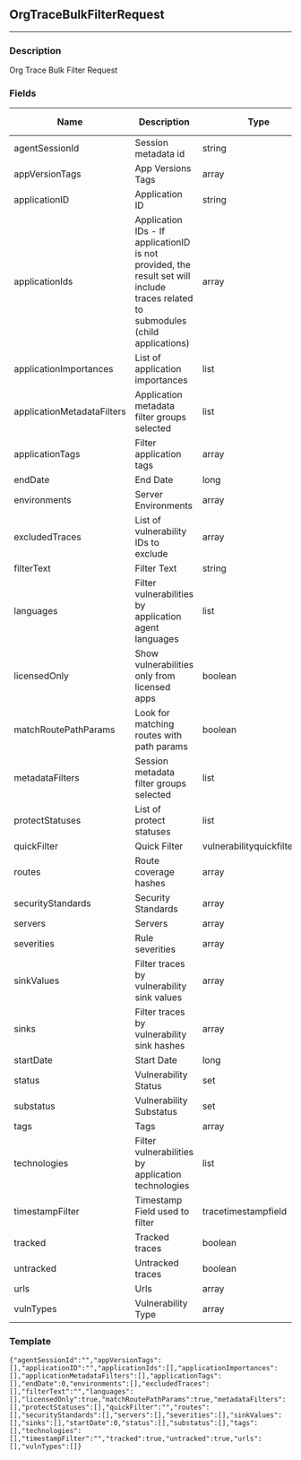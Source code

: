 ## OrgTraceBulkFilterRequest
---
### Description
Org Trace Bulk Filter Request
### Fields
| Name | Description | Type | Allowed Values | Required |
| ---- | ----------- | ---- | -------------- | -------- |
| agentSessionId | Session metadata id | string |  | false |
| appVersionTags | App Versions Tags | array |  | false |
| applicationID | Application ID | string |  | false |
| applicationIds | Application IDs - If applicationID is not provided, the result set will include traces related to submodules (child applications) | array |  | false |
| applicationImportances | List of application importances | list |  | false |
| applicationMetadataFilters | Application metadata filter groups selected | list |  | false |
| applicationTags | Filter application tags | array |  | false |
| endDate | End Date | long |  | false |
| environments | Server Environments | array |  | false |
| excludedTraces | List of vulnerability IDs to exclude | array |  | false |
| filterText | Filter Text | string |  | false |
| languages | Filter vulnerabilities by application agent languages | list |  | false |
| licensedOnly | Show vulnerabilities only from licensed apps | boolean |  | false |
| matchRoutePathParams | Look for matching routes with path params | boolean |  | false |
| metadataFilters | Session metadata filter groups selected | list |  | false |
| protectStatuses | List of protect statuses | list |  | false |
| quickFilter | Quick Filter | vulnerabilityquickfiltertype |  | false |
| routes | Route coverage hashes | array |  | false |
| securityStandards | Security Standards | array |  | false |
| servers | Servers | array |  | false |
| severities | Rule severities | array |  | false |
| sinkValues | Filter traces by vulnerability sink values | array |  | false |
| sinks | Filter traces by vulnerability sink hashes | array |  | false |
| startDate | Start Date | long |  | false |
| status | Vulnerability Status | set |  | false |
| substatus | Vulnerability Substatus | set |  | false |
| tags | Tags | array |  | false |
| technologies | Filter vulnerabilities by application technologies | list |  | false |
| timestampFilter | Timestamp Field used to filter | tracetimestampfield |  | false |
| tracked | Tracked traces | boolean |  | false |
| untracked | Untracked traces | boolean |  | false |
| urls | Urls | array |  | false |
| vulnTypes | Vulnerability Type | array |  | false |
### Template
```
{"agentSessionId":"","appVersionTags":[],"applicationID":"","applicationIds":[],"applicationImportances":[],"applicationMetadataFilters":[],"applicationTags":[],"endDate":0,"environments":[],"excludedTraces":[],"filterText":"","languages":[],"licensedOnly":true,"matchRoutePathParams":true,"metadataFilters":[],"protectStatuses":[],"quickFilter":"","routes":[],"securityStandards":[],"servers":[],"severities":[],"sinkValues":[],"sinks":[],"startDate":0,"status":[],"substatus":[],"tags":[],"technologies":[],"timestampFilter":"","tracked":true,"untracked":true,"urls":[],"vulnTypes":[]}
```
